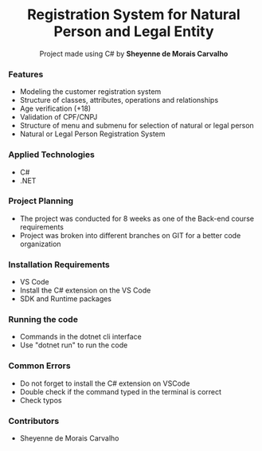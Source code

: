 <h1 align="center">Registration System for Natural Person and Legal Entity</h1>

<p align="center">Project made using C# by <b>Sheyenne de Morais Carvalho</b>

<h3>Features</h3>
<ul>
  <li>Modeling the customer registration system</li>
  <li>Structure of classes, attributes, operations and relationships</li>
  <li>Age verification (+18)</li>
  <li>Validation of CPF/CNPJ</li>
  <li>Structure of menu and submenu for selection of natural or legal person</l1>
  <li>Natural or Legal Person Registration System</l1>
</ul>

<h3>Applied Technologies</h3>
<ul>
  <li>C#</li>
  <li>.NET</li>
</ul>

<h3>Project Planning</h3>
<ul>
  <li>The project was conducted for 8 weeks as one of the Back-end course requirements</li>
  <li>Project was broken into different branches on GIT for a better code organization</li>
</ul>

<h3>Installation Requirements</h3>
<ul>
  <li>VS Code</li>
  <li>Install the C# extension on the VS Code</li>
  <li>SDK and Runtime packages</li>
</ul>

<h3>Running the code</h3>
<ul>  
  <li>Commands in the dotnet cli interface</li>
  <li>Use "dotnet run" to run the code</li>
</ul>

<h3>Common Errors</h3>
<ul>  
  <li>Do not forget to install the C# extension on VSCode</li>
  <li>Double check if the command typed in the terminal is correct</li>
  <li>Check typos</li>
</ul>

<h3>Contributors</h3>
<ul>  
  <li>Sheyenne de Morais Carvalho</li>  
</ul>
